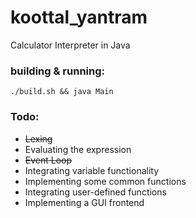 # koottal_yantram 
Calculator Interpreter in Java

### building & running:
``./build.sh && java Main``

### Todo:
- ~~Lexing~~
- Evaluating the expression
- ~~Event Loop~~
- Integrating variable functionality
- Implementing some common functions
- Integrating user-defined functions
- Implementing a GUI frontend
